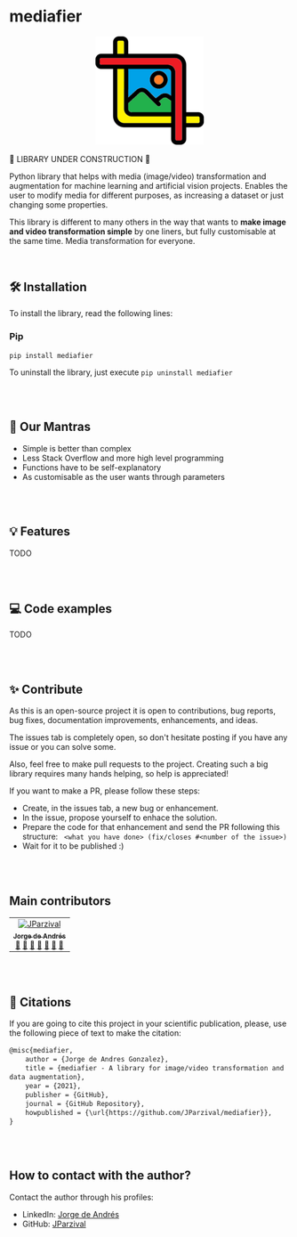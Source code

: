 # mediafier

<p align="center">
  <img src="./images/logo/logo_195.png" hspace="10">
</p>

🔧 LIBRARY UNDER CONSTRUCTION 🔧

Python library that helps with media (image/video) transformation and augmentation for machine learning and artificial vision projects. Enables the user to modify media for different purposes, as increasing a dataset or just changing some properties.

This library is different to many others in the way that wants to **make image and video transformation simple** by one liners, but fully customisable at the same time. Media transformation for everyone.

<br/>

## 🛠️ Installation

To install the library, read the following lines:

### Pip

```
pip install mediafier
```

To uninstall the library, just execute ```pip uninstall mediafier```

<br/>
<br/>

## 🙏 Our Mantras

* Simple is better than complex
* Less Stack Overflow and more high level programming
* Functions have to be self-explanatory
* As customisable as the user wants through parameters

<br/>
<br/>

## 💡 Features

TODO

<br/>
<br/>

## 💻 Code examples

TODO

<br/>
<br/>

## ✨ Contribute

As this is an open-source project it is open to contributions, bug reports, bug fixes, documentation improvements, enhancements, and ideas. 

The issues tab is completely open, so don't hesitate posting if you have any issue or you can solve some.

Also, feel free to make pull requests to the project. Creating such a big library requires many hands helping, so help is appreciated!

If you want to make a PR, please follow these steps:

* Create, in the issues tab, a new bug or enhancement.
* In the issue, propose yourself to enhace the solution.
* Prepare the code for that enhancement and send the PR following this structure:
    ``` <what you have done> (fix/closes #<number of the issue>)```
* Wait for it to be published :)

<br/>
<br/>

## Main contributors

<table>
  <tr>
    <td align="center">
    <a href="https://www.jparzival.com">
      <img src="https://avatars.githubusercontent.com/u/33935947?v=4" width="150px;" alt="JParzival"/><br/>
      <sub><b>Jorge de Andrés</b></sub>
    </a>
    <br/>
    <a href="" title="Author">👑</a>
    <a href="" title="Reviews the Project">👀</a>
    <a href="" title="Developer">🔧</a>
    <a href="" title="Mantains the project">🚧</a>
    <a href="" title="Answering Questions">💬</a>
    <a href="" title="Talks">📢</a> 
    <a href="" title="Documentation">📖</a> 
    </td>
  </tr>
</table>


<br/>
<br/>

## 📝 Citations

If you are going to cite this project in your scientific publication, please, use the following piece of text to make the citation:

```
@misc{mediafier,
    author = {Jorge de Andres Gonzalez},
    title = {mediafier - A library for image/video transformation and data augmentation},
    year = {2021},
    publisher = {GitHub},
    journal = {GitHub Repository},
    howpublished = {\url{https://github.com/JParzival/mediafier}},
}
```

<br/>
<br/>

## How to contact with the author?

Contact the author through his profiles:

* LinkedIn: [Jorge de Andrés](https://linkedin.com/in/jorgedeandres97)
* GitHub: [JParzival](https://github.com/JParzival)
